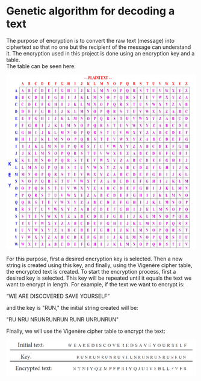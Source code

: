 # Genetic algorithm for decoding a text
The purpose of encryption is to convert the raw text (message) into ciphertext so that no one but the recipient of the message can understand it. The encryption used in this project is done using an encryption key and a table.<br>
The table can be seen here:

![](./table.jpg)

For this purpose, first a desired encryption key is selected. Then a new string is created using this key, and finally, using the Vigenère cipher table, the encrypted text is created. To start the encryption process, first a desired key is selected. This key will be repeated until it equals the text we want to encrypt in length. For example, if the text we want to encrypt is:

“WE ARE DISCOVERED SAVE YOURSELF”

and the key is "RUN,"  the initial string created will be:

"RU NRU NRUNRUNRUN RUNR UNRUNRUN" 

Finally, we will use the Vigenère cipher table to encrypt the text:<br>

![](./sample.jpg)



